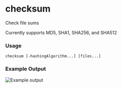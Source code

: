 # checksum
Check file sums

Currently supports MD5, SHA1, SHA256, and SHA512

### Usage
```
checksum [-hashingAlgorithm...] [files...]
```

### Example Output
![Example output](http://i.imgur.com/p9Uinr9.png)
